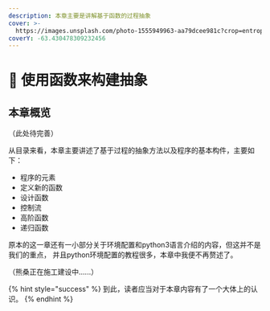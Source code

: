 ```yaml
---
description: 本章主要是讲解基于函数的过程抽象
cover: >-
  https://images.unsplash.com/photo-1555949963-aa79dcee981c?crop=entropy&cs=srgb&fm=jpg&ixid=MnwxOTcwMjR8MHwxfHNlYXJjaHwxfHxmdW5jdGlvbnxlbnwwfHx8fDE2NDYwOTYyMzI&ixlib=rb-1.2.1&q=85
coverY: -63.430478309232456
---
```


# 🚧 使用函数来构建抽象

## 本章概览

（此处待完善）

从目录来看，本章主要讲述了基于过程的抽象方法以及程序的基本构件，主要如下：

* 程序的元素
* 定义新的函数
* 设计函数
* 控制流
* 高阶函数
* 递归函数

原本的这一章还有一小部分关于环境配置和python3语言介绍的内容，但这并不是我们的重点， 并且python环境配置的教程很多，本章中我便不再赘述了。

（熊桑正在施工建设中......）

{% hint style="success" %}
到此，读者应当对于本章内容有了一个大体上的认识。
{% endhint %}
